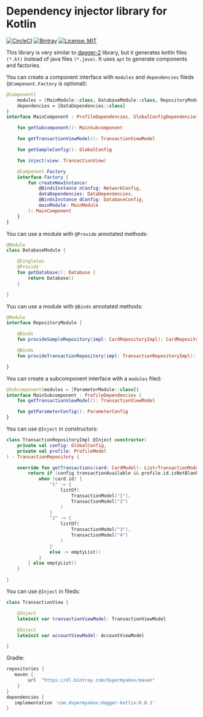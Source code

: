 # Dependency injector library for Kotlin
[![CircleCI](https://circleci.com/gh/dvpermyakov/dagger-kotlin/tree/master.svg?style=shield)](https://circleci.com/gh/dvpermyakov/dagger-kotlin/tree/master)
[![Bintray](https://api.bintray.com/packages/dvpermyakov/maven/com.dvpermyakov.dagger-kotlin/images/download.svg)](https://bintray.com/dvpermyakov/maven/com.dvpermyakov.dagger-kotlin/_latestVersion)
[![License: MIT](https://img.shields.io/badge/License-MIT-yellow.svg)](https://opensource.org/licenses/MIT)

This library is very similar to [dagger-2](https://github.com/google/dagger) library, but it generates kotlin files `(*.kt)` instead of java files `(*.java)`. It uses `apt` to generate components and factories. 

You can create a component interface with `modules` and `dependencies` fileds (`@Component.Factory` is optional):
```Kotlin
@Component(
    modules = [MainModule::class, DatabaseModule::class, RepositoryModule::class],
    dependencies = [DataDependencies::class]
)
interface MainComponent : ProfileDependencies, GlobalConfigDependencies {

    fun getSubcomponent(): MainSubcomponent

    fun getTransactionViewModel(): TransactionViewModel

    fun getSampleConfig(): GlobalConfig

    fun inject(view: TransactionView)

    @Component.Factory
    interface Factory {
        fun createNewInstance(
            @BindsInstance nConfig: NetworkConfig,
            dataDependencies: DataDependencies,
            @BindsInstance dConfig: DatabaseConfig,
            mainModule: MainModule
        ): MainComponent
    }
}
```

You can use a module with `@Provide` annotated methods:
```Kotlin
@Module
class DatabaseModule {

    @Singleton
    @Provide
    fun getDatabase(): Database {
        return Database()
    }

}
```

Yuu can use a module with `@Binds` annotated methods: 
```Kotlin
@Module
interface RepositoryModule {

    @Binds
    fun provideSampleRepository(impl: CardRepositoryImpl): CardRepository

    @Binds
    fun provideTransactionRepository(impl: TransactionRepositoryImpl): TransactionRepository

}
```

You can create a subcomponent interface with a `modules` filed:
```Kotlin
@Subcomponent(modules = [ParameterModule::class])
interface MainSubcomponent : ProfileDependencies {
    fun getTransactionViewModel(): TransactionViewModel

    fun getParameterConfig(): ParameterConfig
}
```

You can use `@Inject` in constructors:
```Kotlin
class TransactionRepositoryImpl @Inject constructor(
    private val config: GlobalConfig,
    private val profile: ProfileModel
) : TransactionRepository {

    override fun getTransactions(card: CardModel): List<TransactionModel> {
        return if (config.transactionAvailable && profile.id.isNotBlank()) {
            when (card.id) {
                "1" -> {
                    listOf(
                        TransactionModel("1"),
                        TransactionModel("2")
                    )
                }
                "2" -> {
                    listOf(
                        TransactionModel("3"),
                        TransactionModel("4")
                    )
                }
                else -> emptyList()
            }
        } else emptyList()
    }

}
```

You can use `@Inject` in fileds:
```Kotlin
class TransactionView {

    @Inject
    lateinit var transactionViewModel: TransactionViewModel

    @Inject
    lateinit var accountViewModel: AccountViewModel

}
```

Gradle: 
```Groovy
repositories {
   maven {
        url  "https://dl.bintray.com/dvpermyakov/maven" 
    }
}
dependencies {
   implementation 'com.dvpermyakov:dagger-kotlin:0.0.1'
}
```
